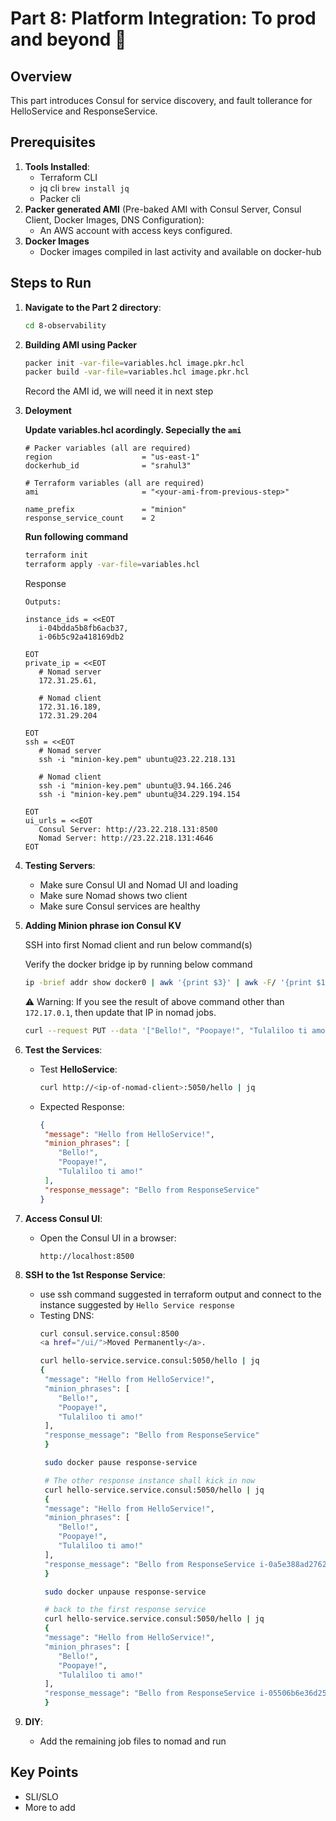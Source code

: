 
# Part 8: Platform Integration: To prod and beyond 🚀 

## Overview
This part introduces Consul for service discovery, and fault tollerance for HelloService and ResponseService.

## Prerequisites
1. **Tools Installed**:
   - Terraform CLI
   - jq cli `brew install jq`
   - Packer cli
2. **Packer generated AMI** (Pre-baked AMI with Consul Server, Consul Client, Docker Images, DNS Configuration):
   - An AWS account with access keys configured.
3. **Docker Images**
   - Docker images compiled in last activity and available on docker-hub

## Steps to Run

1. **Navigate to the Part 2 directory**:
   ```bash
   cd 8-observability
   ```

2. **Building AMI using Packer**
   ```bash
   packer init -var-file=variables.hcl image.pkr.hcl
   packer build -var-file=variables.hcl image.pkr.hcl
   ```

   Record the AMI id, we will need it in next step

3. **Deloyment**
   
   **Update variables.hcl acordingly. Sepecially the `ami`**
   ```hcl
   # Packer variables (all are required)
   region                    = "us-east-1"
   dockerhub_id              = "srahul3"

   # Terraform variables (all are required)
   ami                       = "<your-ami-from-previous-step>"

   name_prefix               = "minion"
   response_service_count    = 2
   ```
   
   **Run following command**
   ```bash
   terraform init
   terraform apply -var-file=variables.hcl
   ```
   Response
   ```
   Outputs:

   instance_ids = <<EOT
      i-04bdda5b8fb6acb37,
      i-06b5c92a418169db2

   EOT
   private_ip = <<EOT
      # Nomad server
      172.31.25.61,

      # Nomad client
      172.31.16.189,
      172.31.29.204

   EOT
   ssh = <<EOT
      # Nomad server
      ssh -i "minion-key.pem" ubuntu@23.22.218.131

      # Nomad client
      ssh -i "minion-key.pem" ubuntu@3.94.166.246
      ssh -i "minion-key.pem" ubuntu@34.229.194.154

   EOT
   ui_urls = <<EOT
      Consul Server: http://23.22.218.131:8500
      Nomad Server: http://23.22.218.131:4646
   EOT
   ```
4. **Testing Servers**:
   - Make sure Consul UI and Nomad UI and loading
   - Make sure Nomad shows two client
   - Make sure Consul services are healthy

5. **Adding Minion phrase ion Consul KV**

   SSH into first Nomad client and run below command(s)

   Verify the docker bridge ip by running below command
   ```sh
   ip -brief addr show docker0 | awk '{print $3}' | awk -F/ '{print $1}'
   ```

   :warning: Warning: If you see the result of above command other than `172.17.0.1`, then update that IP in nomad jobs.

   ```sh
   curl --request PUT --data '["Bello!", "Poopaye!", "Tulaliloo ti amo!"]' http://consul.service.consul:8500/v1/kv/minion_phrases
   ```


4. **Test the Services**:
   - Test **HelloService**:
     ```bash
     curl http://<ip-of-nomad-client>:5050/hello | jq
     ```
   - Expected Response:
     ```json
     {
      "message": "Hello from HelloService!",
      "minion_phrases": [
         "Bello!",
         "Poopaye!",
         "Tulaliloo ti amo!"
      ],
      "response_message": "Bello from ResponseService"
     }
     ```

5. **Access Consul UI**:
   - Open the Consul UI in a browser:
     ```plaintext
     http://localhost:8500
     ```
6. **SSH to the 1st Response Service**:
   - use ssh command suggested in terraform output and connect to the instance suggested by `Hello Service response`
   - Testing DNS:
     ```bash
     curl consul.service.consul:8500
     <a href="/ui/">Moved Permanently</a>.

     curl hello-service.service.consul:5050/hello | jq
     {
      "message": "Hello from HelloService!",
      "minion_phrases": [
         "Bello!",
         "Poopaye!",
         "Tulaliloo ti amo!"
      ],
      "response_message": "Bello from ResponseService"
      }

      sudo docker pause response-service

      # The other response instance shall kick in now
      curl hello-service.service.consul:5050/hello | jq
      {
      "message": "Hello from HelloService!",
      "minion_phrases": [
         "Bello!",
         "Poopaye!",
         "Tulaliloo ti amo!"
      ],
      "response_message": "Bello from ResponseService i-0a5e388ad2762ec84!"
      }

      sudo docker unpause response-service

      # back to the first response service
      curl hello-service.service.consul:5050/hello | jq
      {
      "message": "Hello from HelloService!",
      "minion_phrases": [
         "Bello!",
         "Poopaye!",
         "Tulaliloo ti amo!"
      ],
      "response_message": "Bello from ResponseService i-05506b6e36d25223a!"
      }
     ```
7. **DIY**:
   - Add the remaining job files to nomad and run

## Key Points
- SLI/SLO
- More to add
